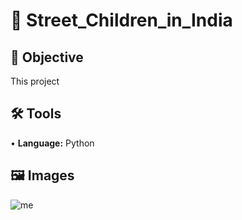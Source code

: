 # 🧸 Street_Children_in_India
## 🎯 Objective <br>
This project  <p>
## 🛠️ Tools <br>
• <b>Language:</b> Python <p>
## 🖼️ Images <br>
![me]()
